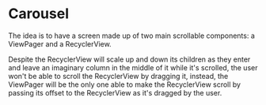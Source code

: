 # Carousel

The idea is to have a screen made up of two main scrollable components: a ViewPager and a RecyclerView.

Despite the RecyclerView will scale up and down its children as they enter and leave an imaginary column in the middle of it while it's scrolled, the user won't be able to scroll the RecyclerView by dragging it, instead, the ViewPager will be the only one able to make the RecyclerView scroll by passing its offset to the RecyclerView as it's dragged by the user.
